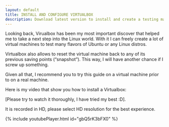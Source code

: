 ```yaml
---
layout: default
title: INSTALL AND CONFIGURE VIRTUALBOX
description: Download latest version to install and create a testing machine for the course.
---
```


Looking back, Virualbox has been my most important discover that helped me to take a next step into the Linux world. With it I can freely create a lot of virtual machines to test many flavors of Ubuntu or any Linux distros.

Virtualbox also allows to reset the virtual machine back to any of its previous saving points (“snapshot”). This way, I will have another chance if I screw up something.

Given all that, I recommend you to try this guide on a virtual machine prior to on a real machine.

Here is my video that show you how to install a Virtualbox:

[Please try to watch it thoroughly, I have tried my best :D].

It is recorded in HD, please select HD resolution for the best experience.

{% include youtubePlayer.html id="gbQ5rK3bFX0" %}
